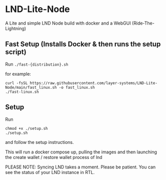 # LND-Lite-Node
A Lite and simple LND Node build with docker and a WebGUI (Ride-The-Lightning)

## Fast Setup (Installs Docker & then runs the setup script)
Run `./fast-{distribution}.sh`

for example: 
```
curl -fsSL https://raw.githubusercontent.com/layer-systems/LND-Lite-Node/main/fast_linux.sh -o fast_linux.sh
./fast-linux.sh
```

## Setup
Run
```
chmod +x ./setup.sh
./setup.sh
```
 and follow the setup instructions.

This will run a docker compose up, pulling the images and then launching the create wallet / restore wallet process of lnd

PLEASE NOTE: Syncing LND takes a moment. Please be patient. You can see the status of your LND instance in RTL.